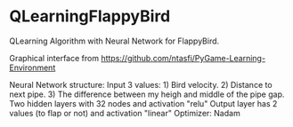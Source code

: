 # QLearningFlappyBird
QLearning Algorithm with Neural Network for FlappyBird.


Graphical interface from https://github.com/ntasfi/PyGame-Learning-Environment


Neural Network structure:
  Input 3 values: 
    1) Bird velocity.
    2) Distance to next pipe.
    3) The difference between my heigh and middle of the pipe gap.
  Two hidden layers with 32 nodes and activation "relu"
  Output layer has 2 values (to flap or not) and activation "linear"
  Optimizer: Nadam

